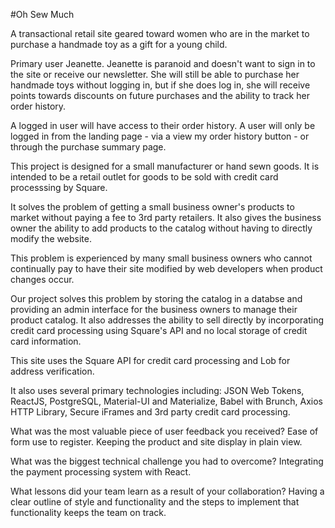 #Oh Sew Much

A transactional retail site geared toward women who are in the market to purchase a handmade toy as a gift for a young child.

Primary user Jeanette. Jeanette is paranoid and doesn't want to sign in to the site or receive our newsletter. She will still be able to purchase her handmade toys without logging in, but if she does log in, she will receive points towards discounts on future purchases and the ability to track her order history.

A logged in user will have access to their order history. A user will only be logged in from the landing page - via a view my order history button - or through the purchase summary page.

This project is designed for a small manufacturer or hand sewn goods. It is intended to be a retail outlet for goods to be sold with credit card processsing by Square.

It solves the problem of getting a small business owner's products to market without paying a fee to 3rd party retailers. It also gives the business owner the ability to add products to the catalog without having to directly modify the website.

This problem is experienced by many small business owners who cannot continually pay to have their site modified by web developers when product changes occur.

Our project solves this problem by storing the catalog in a databse and providing an admin interface for the business owners to manage their product catalog. It also addresses the ability to sell directly by incorporating credit card processing using Square's API and no local storage of credit card information.

This site uses the Square API for credit card processing and Lob for address verification.

It also uses several primary technologies including: JSON Web Tokens, ReactJS, PostgreSQL, Material-UI and Materialize, Babel with Brunch, Axios HTTP Library, Secure iFrames and 3rd party credit card processing.

What was the most valuable piece of user feedback you received?
Ease of form use to register.
Keeping the product and site display in plain view.

What was the biggest technical challenge you had to overcome?
Integrating the payment processing system with React.

What lessons did your team learn as a result of your collaboration?
Having a clear outline of style and functionality and the steps to implement that functionality keeps the team on track.
